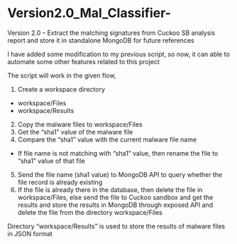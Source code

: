 # Version2.0_Mal_Classifier-
Version 2.0 – Extract the matching signatures from Cuckoo SB analysis report and store it in standalone MongoDB for future references


I have added some modification to my previous script, so now, it can able to automate some other features related to this project


The script will work in the given flow,

1.	Create a workspace directory
 - workspace/Files
- workspace/Results
2.	Copy the malware files to workspace/Files
3.	Get the “sha1” value of the malware file
4.	Compare the “sha1” value with the current malware file name
 - If file name is not matching with “sha1” value, then rename the file to “sha1” value of that file
5.	Send the file name (sha1 value) to MongoDB API to query whether the file record is already existing
6.	If the file is already there in the database, then delete the file in workspace/Files, else send the file to Cuckoo sandbox and get the results and store the results in MongoDB through exposed API and delete the file from the directory workspace/Files

Directory “workspace/Results” is used to store the results of malware files in JSON format


